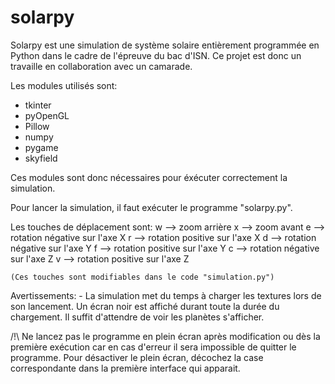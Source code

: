 # solarpy

Solarpy est une simulation de système solaire entièrement programmée en Python dans le cadre de l'épreuve du bac d'ISN. Ce projet est donc un travaille en collaboration avec un camarade.

Les modules utilisés sont:
  - tkinter
  - pyOpenGL
  - Pillow
  - numpy
  - pygame
  - skyfield
  
Ces modules sont donc nécessaires pour éxécuter correctement la simulation.

Pour lancer la simulation, il faut exécuter le programme "solarpy.py".
 
Les touches de déplacement sont:
    w --> zoom arrière
    x --> zoom avant
    e --> rotation négative sur l'axe X
    r --> rotation positive sur l'axe X
    d --> rotation négative sur l'axe Y
    f --> rotation positive sur l'axe Y
    c --> rotation négative sur l'axe Z
    v --> rotation positive sur l'axe Z
    
    (Ces touches sont modifiables dans le code "simulation.py")
 
Avertissements:
    - La simulation met du temps à charger les textures lors de son lancement. Un écran noir est affiché durant toute la durée du chargement. Il suffit d'attendre de voir les planètes s'afficher.


   /!\ Ne lancez pas le programme en plein écran après modification ou dès la première exécution car en cas d'erreur il sera impossible de quitter le programme. Pour désactiver le plein écran, décochez la case correspondante dans la première interface qui apparait.
